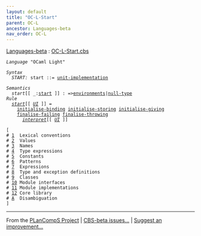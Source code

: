 ```yaml
---
layout: default
title: "OC-L-Start"
parent: OC-L
ancestor: Languages-beta
nav_order: OC-L
---
```


[Languages-beta] : [OC-L-Start.cbs]

<div class="highlighter-rouge"><pre class="highlight"><code><i class="keyword">Language</i> <span id="Language_OCaml Light">"OCaml Light"</span></code></pre></div>
<div class="highlighter-rouge"><pre class="highlight"><code><i class="keyword">Syntax</i>
  <i class="keyword"></i><i class="var"><i class="var"><span id="VariableStem_START">START</span></i>:</i> <span class="syn-name"><span id="SyntaxName_start">start</span></span> ::= <span class="syn-name"><a href="../OC-L-11-Module-Implementations/index.html#SyntaxName_unit-implementation">unit-implementation</a></span></code></pre></div>

<div class="highlighter-rouge"><pre class="highlight"><code><i class="keyword">Semantics</i>
  <i class="sem-name"><span id="SemanticsName_start">start</span></i>[[ _:<span class="syn-name"><a href="#SyntaxName_start">start</a></span> ]] : =><span class="name"><a href="../../../../../Funcons-beta/Computations/Normal/Binding/index.html#Name_environments">environments</a></span>|<span class="name"><a href="../../../../../Funcons-beta/Values/Primitive/Null/index.html#Name_null-type">null-type</a></span>
<i class="keyword">Rule</i>
  <i class="sem-name"><a href="#SemanticsName_start">start</a></i>[[ <span id="Variable41_UI"><i class="var"><a href="../OC-L-11-Module-Implementations/index.html#VariableStem_UI">UI</a></i></span> ]] = 
    <span class="name"><a href="../../../../../Funcons-beta/Computations/Normal/Binding/index.html#Name_initialise-binding">initialise-binding</a></span> <span class="name"><a href="../../../../../Funcons-beta/Computations/Normal/Storing/index.html#Name_initialise-storing">initialise-storing</a></span> <span class="name"><a href="../../../../../Funcons-beta/Computations/Normal/Giving/index.html#Name_initialise-giving">initialise-giving</a></span>
    <span class="name"><a href="../../../../../Funcons-beta/Computations/Abnormal/Failing/index.html#Name_finalise-failing">finalise-failing</a></span> <span class="name"><a href="../../../../../Funcons-beta/Computations/Abnormal/Throwing/index.html#Name_finalise-throwing">finalise-throwing</a></span>
      <i class="sem-name"><a href="../OC-L-11-Module-Implementations/index.html#SemanticsName_interpret">interpret</a></i>[[ <a href="#Variable41_UI"><i class="var">UI</i></a> ]]</code></pre></div>
<div class="highlighter-rouge"><pre class="highlight"><code>[
# <a href="../OC-L-01-Lexical-Conventions/index.html#SectionNumber_1">1</a>  Lexical conventions
# <a href="../OC-L-02-Values/index.html#SectionNumber_2">2</a>  Values
# <a href="../OC-L-03-Names/index.html#SectionNumber_3">3</a>  Names
# <a href="../OC-L-04-Type-Expressions/index.html#SectionNumber_4">4</a>  Type expressions
# <a href="../OC-L-05-Constants/index.html#SectionNumber_5">5</a>  Constants
# <a href="../OC-L-06-Patterns/index.html#SectionNumber_6">6</a>  Patterns
# <a href="../OC-L-07-Expressions/index.html#SectionNumber_7">7</a>  Expressions
# <a href="../OC-L-08-Type-and-Exception-Definitions/index.html#SectionNumber_8">8</a>  Type and exception definitions
# <a href="../OC-L-09-Classes/index.html#SectionNumber_9">9</a>  Classes
# <a href="../OC-L-10-Module-Types/index.html#SectionNumber_10">10</a> Module interfaces
# <a href="../OC-L-11-Module-Implementations/index.html#SectionNumber_11">11</a> Module implementations
# <a href="../OC-L-12-Core-Library/index.html#SectionNumber_12">12</a> Core library
# <a href="../OC-L-A-Disambiguation/index.html#SectionNumber_A">A</a>  Disambiguation
]</code></pre></div>



[Funcons-beta]: /CBS-beta/docs/Funcons-beta
  "FUNCONS-BETA"
[Unstable-Funcons-beta]: /CBS-beta/docs/Unstable-Funcons-beta
  "UNSTABLE-FUNCONS-BETA"
[Languages-beta]: /CBS-beta/docs/Languages-beta
  "LANGUAGES-BETA"
[Unstable-Languages-beta]: /CBS-beta/docs/Unstable-Languages-beta
  "UNSTABLE-LANGUAGES-BETA"
[CBS-beta]: /CBS-beta 
  "CBS-BETA"


____

From the [PLanCompS Project] | [CBS-beta issues...] | [Suggest an improvement...]

[OC-L-Start.cbs]: /CBS-beta/Languages-beta/OCaml-Light/OC-L-cbs/OC-L/OC-L/OC-L-Start/OC-L-Start.cbs
  "CBS SOURCE FILE"
[PLanCompS Project]: https://plancomps.github.io
  "PROGRAMMING LANGUAGE COMPONENTS AND SPECIFICATIONS PROJECT HOME PAGE"
[CBS-beta issues...]: https://github.com/plancomps/CBS-beta/issues
  "CBS-BETA ISSUE REPORTS ON GITHUB"
[Suggest an improvement...]: mailto:plancomps@gmail.com?Subject=CBS-beta%20-%20comment&Body=Re%3A%20CBS-beta%20specification%20at%20OC-L/OC-L-Start/OC-L-Start.cbs%0A%0AComment/Query/Issue/Suggestion%3A%0A%0A%0ASignature%3A%0A 
  "GENERATE AN EMAIL TEMPLATE"
